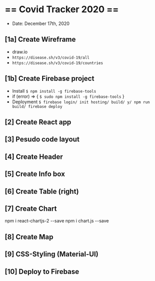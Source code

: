 # == Covid Tracker 2020 ==

- Date: December 17th, 2020

## [1a] Create Wireframe

- draw.io
- `https://disease.sh/v3/covid-19/all`
- `https://disease.sh/v3/covid-19/countries`

## [1b] Create Firebase project

- Install
  `$ npm install -g firebase-tools`
- if (error) => { `$ sudo npm install -g firebase-tools` }
- Deployment
  `$ firebase login/ init hosting/ build/ y/ npm run build/ firebase deploy `

## [2] Create React app

## [3] Pesudo code layout

## [4] Create Header

## [5] Create Info box

## [6] Create Table (right)

## [7] Create Chart

npm i react-chartjs-2 --save
npm i chart.js --save

## [8] Create Map

## [9] CSS-Styling (Material-UI)

## [10] Deploy to Firebase
